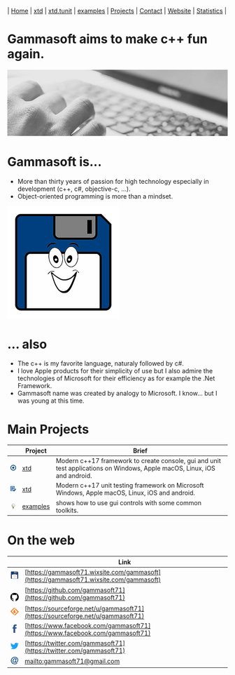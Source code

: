 | [Home](README.md) | [xtd](https://github.com/gammasoft71/xtd/tree/master/docs/home.md) | [xtd.tunit](https://github.com/gammasoft71/xtd_tunit/tree/master/docs/home.md) | [examples](https://github.com/gammasoft71/examples/tree/master/README.md) | [Projects](https://sourceforge.net/u/gammasoft71) | [Contact](contact.md) | [Website](https://gammasoft71.wixsite.com/gammasoft) | [Statistics](statistics.md) |

# Gammasoft aims to make c++ fun again.
![background_img](pictures/gammasoft_background.jpg)

# Gammasoft is...

* More than thirty years of passion for high technology especially in development (c++, c#, objective-c, ...).
* Object-oriented programming is more than a mindset.

![background_img](pictures/gammasoft.png)

# ... also
* The c++ is my favorite language, naturaly followed by c#.
* I love Apple products for their simplicity of use but I also admire the technologies of Microsoft for their efficiency as for example the .Net Framework.
* Gammasoft name was created by analogy to Microsoft. I know... but I was young at this time.

# Main Projects

|                                                                                                  | Project                                                                   | Brief                                                                                                                      |
|--------------------------------------------------------------------------------------------------|---------------------------------------------------------------------------|----------------------------------------------------------------------------------------------------------------------------|
| [![](pictures/xtd.png)](https://github.com/gammasoft71/xtd/tree/master/docs/home.md)             | [xtd](https://github.com/gammasoft71/xtd/tree/master/docs/home.md)        | Modern c++17 framework to create console, gui and unit test applications on  Windows, Apple macOS, Linux, iOS and android. |
| [![](pictures/xtd.tunit.png)](https://github.com/gammasoft71/xtd_tunit/tree/master/docs/home.md) | [xtd](https://github.com/gammasoft71/xtd_tunit/tree/master/docs/home.md)  | Modern c++17 unit testing framework on Microsoft Windows, Apple macOS, Linux, iOS and android.                             |
| [![](pictures/examples.png)](https://github.com/gammasoft71/examples/tree/master/README.md)      | [examples](https://github.com/gammasoft71/examples/tree/master/README.md) | shows how to use gui controls with some common toolkits.                                                                   |

# On the web

|                                                                                         | Link                                                                                   |
|-----------------------------------------------------------------------------------------|----------------------------------------------------------------------------------------|
| [![gammasoft_img](pictures/gammasoft32.png)](https://gammasoft71.wixsite.com/gammasoft) | [https://gammasoft71.wixsite.com/gammasoft](https://gammasoft71.wixsite.com/gammasoft) |
| [![github_img](pictures/github32.png)](https://github.com/gammasoft71)                  | [https://github.com/gammasoft71](https://github.com/gammasoft71)                       |
| [![github_img](pictures/sourceforge32.png)](https://sourceforge.net/u/gammasoft71)      | [https://sourceforge.net/u/gammasoft71](https://sourceforge.net/u/gammasoft71)         |
| [![facebook_img](pictures/facebook32.png)](https://www.facebook.com/gammasoft71)        | [https://www.facebook.com/gammasoft71](https://www.facebook.com/gammasoft71)           |
| [![twitter_img](pictures/twitter32.png)](https://twitter.com/gammasoft71)               | [https://twitter.com/gammasoft71](https://twitter.com/gammasoft71)                     |
| [![mail_img](pictures/mail32.png)](mailto:gammasoft71@gmail.com)                        | [mailto:gammasoft71@gmail.com](mailto:gammasoft71@gmail.com)                           |
